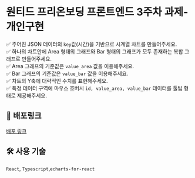 # 원티드 프리온보딩 프론트엔드 3주차 과제- 개인구현

 ✅ 주어진 JSON 데이터의 `key`값(시간)을 기반으로 시계열 차트를 만들어주세요. </br>
 ✅ 하나의 차트안에 Area 형태의 그래프와 Bar 형태의 그래프가 모두 존재하는 복합 그래프로 만들어주세요.</br>
 ✅ Area 그래프의 기준값은 `value_area` 값을 이용해주세요.</br>
 ✅ Bar 그래프의 기준값은 `value_bar` 값을 이용해주세요.</br>
 ✅ 차트의 Y축에 대략적인 수치를 표현해주세요.</br>
 ✅ 특정 데이터 구역에 마우스 호버시 `id, value_area, value_bar` 데이터를 툴팁 형태로 제공해주세요.
 
 
## 🔗 배포링크
<a href="https://pre-onboarding-9th-3-hm-oode.vercel.app/">배포 링크</a>


## 🛠️ 사용 기술 
`React`, `Typescript`,`echarts-for-react`
